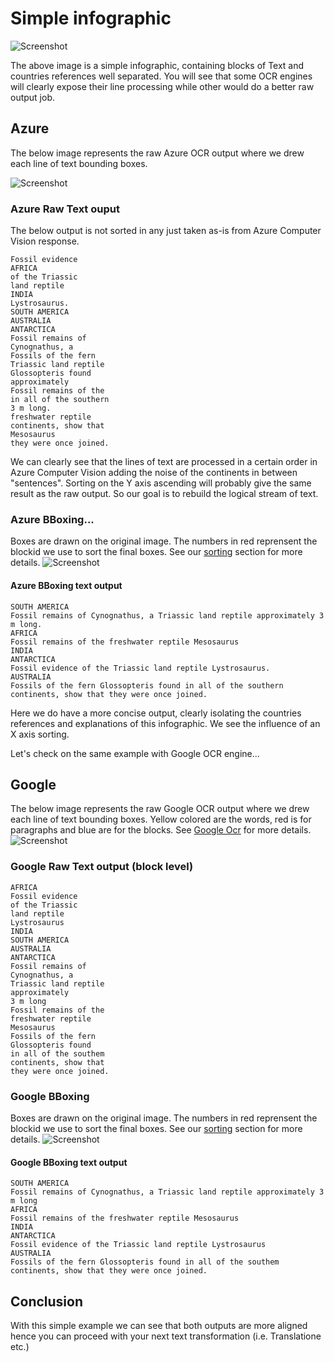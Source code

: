 # Simple infographic

![Screenshot](img/image253.png)

The above image is a simple infographic, containing blocks of Text and countries references well separated. You will see that some OCR engines will clearly expose their line processing while other would do a better raw output job. 
## Azure 
The below image represents the raw Azure OCR output where we drew each line of text bounding boxes. 

![Screenshot](img/image253.azure.png)
### Azure Raw Text ouput
The below output is not sorted in any just taken as-is from Azure Computer Vision response. 

```
Fossil evidence
AFRICA
of the Triassic
land reptile
INDIA
Lystrosaurus.
SOUTH AMERICA
AUSTRALIA
ANTARCTICA
Fossil remains of
Cynognathus, a
Fossils of the fern
Triassic land reptile
Glossopteris found
approximately
Fossil remains of the
in all of the southern
3 m long.
freshwater reptile
continents, show that
Mesosaurus
they were once joined.
```
We can clearly see that the lines of text are processed in a certain order in Azure Computer Vision adding the noise of the continents in between "sentences".
Sorting on the Y axis ascending will probably give the same result as the raw output. So our goal is to rebuild the logical stream of text. 

### Azure BBoxing... 
Boxes are drawn on the original image. The numbers in red reprensent the blockid we use to sort the final boxes. See our [sorting](/sorting) section for more details. 
![Screenshot](img/image253.azure.bbox.png)
#### Azure BBoxing text output
```
SOUTH AMERICA
Fossil remains of Cynognathus, a Triassic land reptile approximately 3 m long.
AFRICA
Fossil remains of the freshwater reptile Mesosaurus
INDIA
ANTARCTICA
Fossil evidence of the Triassic land reptile Lystrosaurus.
AUSTRALIA
Fossils of the fern Glossopteris found in all of the southern continents, show that they were once joined.
```
Here we do have a more concise output, clearly isolating the countries references and explanations of this infographic. We see the influence of an X axis sorting. 

Let's check on the same example with Google OCR engine... 

## Google 
The below image represents the raw Google OCR output where we drew each line of text bounding boxes. Yellow colored are the words, red is for paragraphs and blue are for the blocks. See [Google Ocr](/google) for more details.
![Screenshot](img/image253.google.png)
### Google Raw Text output (block level)
```
AFRICA
Fossil evidence
of the Triassic
land reptile
Lystrosaurus
INDIA
SOUTH AMERICA
AUSTRALIA
ANTARCTICA
Fossil remains of
Cynognathus, a
Triassic land reptile
approximately
3 m long
Fossil remains of the
freshwater reptile
Mesosaurus
Fossils of the fern
Glossopteris found
in all of the southem
continents, show that
they were once joined.
```

### Google BBoxing 
Boxes are drawn on the original image. The numbers in red reprensent the blockid we use to sort the final boxes. See our [sorting](/sorting) section for more details. 
![Screenshot](img/image253.google.bbox.png)
#### Google BBoxing text output
```
SOUTH AMERICA
Fossil remains of Cynognathus, a Triassic land reptile approximately 3 m long
AFRICA
Fossil remains of the freshwater reptile Mesosaurus
INDIA
ANTARCTICA
Fossil evidence of the Triassic land reptile Lystrosaurus
AUSTRALIA
Fossils of the fern Glossopteris found in all of the southem continents, show that they were once joined.
```
## Conclusion

With this simple example we can see that both outputs are more aligned hence you can proceed with your next text transformation (i.e. Translatione etc.)

